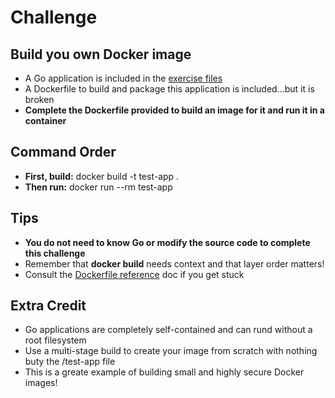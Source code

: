 # Challenge

## Build you own Docker image

* A Go application is included in the [exercise files](https://www.linkedin.com/learning/docker-essential-training/challenge-build-and-run-your-first-image?autoSkip=true&resume=false)
* A Dockerfile to build and package this application
    is included...but it is broken
* **Complete the Dockerfile provided to build an image for it and run it in a container**

## Command Order

* **First, build:** docker build -t test-app .
* **Then run:** docker run --rm test-app

## Tips

* **You do not need to know Go or modify the source code to complete this challenge**
* Remember that **docker build** needs context and that layer order matters!
* Consult the [Dockerfile reference](https://docs.docker.com/engine/reference/builder/) doc if you get stuck

## Extra Credit

* Go applications are completely self-contained and can rund without a root filesystem
* Use a multi-stage build to create your image from scratch with nothing buty the /test-app file
* This is a greate example of building small and highly secure Docker images!
